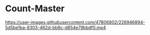 # Count-Master


https://user-images.githubusercontent.com/47806802/226946894-5d5be1ba-8303-462d-bb8c-d854e79bbdf0.mp4

